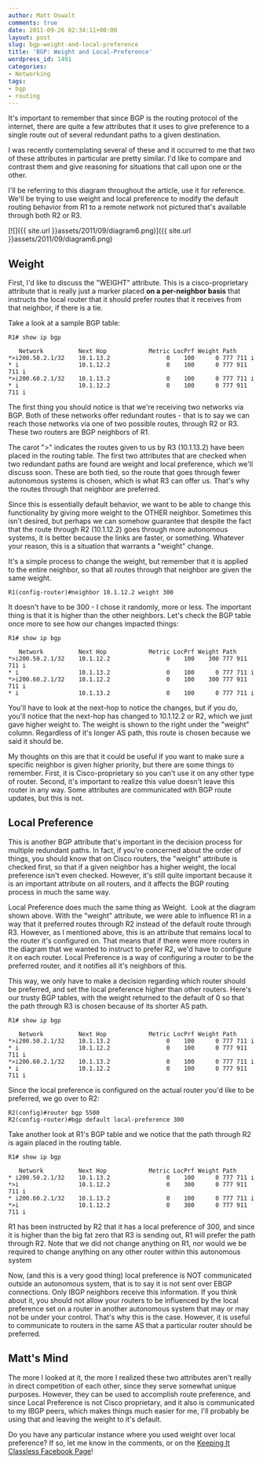 ```yaml
---
author: Matt Oswalt
comments: true
date: 2011-09-26 02:34:11+00:00
layout: post
slug: bgp-weight-and-local-preference
title: 'BGP: Weight and Local-Preference'
wordpress_id: 1491
categories:
- Networking
tags:
- bgp
- routing
---
```


It's important to remember that since BGP is the routing protocol of the internet, there are quite a few attributes that it uses to give preference to a single route out of several redundant paths to a given destination.

I was recently contemplating several of these and it occurred to me that two of these attributes in particular are pretty similar. I'd like to compare and contrast them and give reasoning for situations that call upon one or the other.

I'll be referring to this diagram throughout the article, use it for reference. We'll be trying to use weight and local preference to modify the default routing behavior from R1 to a remote network not pictured that's available through both R2 or R3.

[![]({{ site.url }}assets/2011/09/diagram6.png)]({{ site.url }}assets/2011/09/diagram6.png)

## Weight

First, I'd like to discuss the "WEIGHT" attribute. This is a cisco-proprietary attribute that is really just a marker placed **on a per-neighbor basis** that instructs the local router that it should prefer routes that it receives from that neighbor, if there is a tie.

Take a look at a sample BGP table:
    
    R1# show ip bgp                                     
    
       Network          Next Hop            Metric LocPrf Weight Path
    *>i200.50.2.1/32    10.1.13.2                0    100      0 777 711 i
    * i                 10.1.12.2                0    100      0 777 911 711 i
    *>i200.60.2.1/32    10.1.13.2                0    100      0 777 711 i
    * i                 10.1.12.2                0    100      0 777 911 711 i

The first thing you should notice is that we're receiving two networks via BGP. Both of these networks offer redundant routes - that is to say we can reach those networks via one of two possible routes, through R2 or R3. These two routers are BGP neighbors of R1.

The carot ">" indicates the routes given to us by R3 (10.1.13.2) have been placed in the routing table. The first two attributes that are checked when two redundant paths are found are weight and local preference, which we'll discuss soon. These are both tied, so the route that goes through fewer autonomous systems is chosen, which is what R3 can offer us. That's why the routes through that neighbor are preferred.

Since this is essentially default behavior, we want to be able to change this functionality by giving more weight to the OTHER neighbor. Sometimes this isn't desired, but perhaps we can somehow guarantee that despite the fact that the route through R2 (10.1.12.2) goes through more autonomous systems, it is better because the links are faster, or something. Whatever your reason, this is a situation that warrants a "weight" change.

It's a simple process to change the weight, but remember that it is applied to the entire neighbor, so that all routes through that neighbor are given the same weight.
    
    R1(config-router)#neighbor 10.1.12.2 weight 300

It doesn't have to be 300 - I chose it randomly, more or less. The important thing is that it is higher than the other neighbors. Let's check the BGP table once more to see how our changes impacted things:
    
    R1# show ip bgp
    
       Network          Next Hop            Metric LocPrf Weight Path
    *>i200.50.2.1/32    10.1.12.2                0    100    300 777 911 711 i
    * i                 10.1.13.2                0    100      0 777 711 i
    *>i200.60.2.1/32    10.1.12.2                0    100    300 777 911 711 i
    * i                 10.1.13.2                0    100      0 777 711 i

You'll have to look at the next-hop to notice the changes, but if you do, you'll notice that the next-hop has changed to 10.1.12.2 or R2, which we just gave higher weight to. The weight is shown to the right under the "weight" column. Regardless of it's longer AS path, this route is chosen because we said it should be.

My thoughts on this are that it could be useful if you want to make sure a specific neighbor is given higher priority, but there are some things to remember. First, it is Cisco-proprietary so you can't use it on any other type of router. Second, it's important to realize this value doesn't leave this router in any way. Some attributes are communicated with BGP route updates, but this is not.

## Local Preference

This is another BGP attribute that's important in the decision process for multiple redundant paths. In fact, if you're concerned about the order of things, you should know that on Cisco routers, the "weight" attribute is checked first, so that if a given neighbor has a higher weight, the local preference isn't even checked. However, it's still quite important because it is an important attribute on all routers, and it affects the BGP routing process in much the same way.

Local Preference does much the same thing as Weight.  Look at the diagram shown above. With the "weight" attribute, we were able to influence R1 in a way that it preferred routes through R2 instead of the default route through R3. However, as I mentioned above, this is an attribute that remains local to the router it's configured on. That means that if there were more routers in the diagram that we wanted to instruct to prefer R2, we'd have to configure it on each router. Local Preference is a way of configuring a router to be the preferred router, and it notifies all it's neighbors of this.

This way, we only have to make a decision regarding which router should be preferred, and set the local preference higher than other routers. Here's our trusty BGP tables, with the weight returned to the default of 0 so that the path through R3 is chosen because of its shorter AS path.
    
    R1# show ip bgp
    
       Network          Next Hop            Metric LocPrf Weight Path
    *>i200.50.2.1/32    10.1.13.2                0    100      0 777 711 i
    * i                 10.1.12.2                0    100      0 777 911 711 i
    *>i200.60.2.1/32    10.1.13.2                0    100      0 777 711 i
    * i                 10.1.12.2                0    100      0 777 911 711 i

Since the local preference is configured on the actual router you'd like to be preferred, we go over to R2:

    R2(config)#router bgp 5500
    R2(config-router)#bgp default local-preference 300

Take another look at R1's BGP table and we notice that the path through R2 is again placed in the routing table.
    
    R1# show ip bgp
    
       Network          Next Hop            Metric LocPrf Weight Path
    * i200.50.2.1/32    10.1.13.2                0    100      0 777 711 i
    *>i                 10.1.12.2                0    300      0 777 911 711 i
    * i200.60.2.1/32    10.1.13.2                0    100      0 777 711 i
    *>i                 10.1.12.2                0    300      0 777 911 711 i

R1 has been instructed by R2 that it has a local preference of 300, and since it is higher than the big fat zero that R3 is sending out, R1 will prefer the path through R2. Note that we did not change anything on R1, nor would we be required to change anything on any other router within this autonomous system

Now, (and this is a very good thing) local preference is NOT communicated outside an autonomous system, that is to say it is not sent over EBGP connections. Only IBGP neighbors receive this information. If you think about it, you should not allow your routers to be influenced by the local preference set on a router in another autonomous system that may or may not be under your control. That's why this is the case. However, it is useful to communicate to routers in the same AS that a particular router should be preferred.

## Matt's Mind

The more I looked at it, the more I realized these two attributes aren't really in direct competition of each other, since they serve somewhat unique purposes. However, they can be used to accomplish route preference, and since Local Preference is not Cisco proprietary, and it also is communicated to my IBGP peers, which makes things much easier for me, I'll probably be using that and leaving the weight to it's default.

Do you have any particular instance where you used weight over local preference? If so, let me know in the comments, or on the [Keeping It Classless Facebook Page](http://www.facebook.com/keepingitclassless)!
